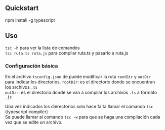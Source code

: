 ## Quickstart

npm install -g typescript

## Uso

`tsc -h` para ver la lista de comandos <br>
`tsc ruta.ts ruta.js` para compilar ruta.ts y pasarlo a ruta.js

### Configuración básica

En el archivo `tsconfig.json` de puede modificar la ruta `rootDir` y `outDir` para indicar los directorios.
`rootDir`: es el directorio donde se encuentran los archivos `.ts` <br>
`outDir`: es el directorio donde se van a compilar los archivos `.ts` a formato `.js` <br>

Una vez indicados los dierectorios solo hace falta llamar el comando `tsc` (typescript compiler) <br>
Se puede llamar al comando `tsc -w` para que se haga una compilación cada vez que se edite un archivo.